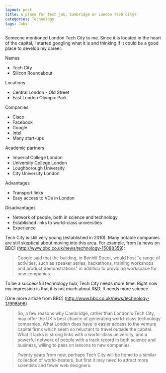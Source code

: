 ```yaml
---
layout: post
title: A place for tech job, Cambridge or London Tech City?
categories: Technology
tags: Jobs
---
```


Someone mentioned London Tech City to me. Since it is located in the heart of the capital, I started googling what it is and thinking if it could be a good place to develop my career.

Names
* Tech City
* Silicon Roundabout

Locations
* Central London - Old Street
* East London Olympic Park

Companies
* Cisco
* Facebook
* Google
* Intel
* Many start-ups

Academic partners
* Imperial College London
* University College London
* Loughborough University
* City University London

Advantages
* Transport links
* Easy access to VCs in London

Disadvantages
* Network of people, both in science and technology
* Established links to world-class universities
* Experience

Tech City is still very young (established in 2010). Many notable companies are still skeptical about moving into this area. For example, from [a news on BBC] (http://www.bbc.co.uk/news/technology-15088359):

> Google said that the building, in Bonhill Street, would host "a range of activities, such as speaker series, hackathons, training workshops and product demonstrations" in addition to providing workspace for new companies.

To be a successful technology hub, Tech City needs more time. Right now my impression is that it is not much about R&D. It needs more science.

[One more article from BBC] (http://www.bbc.co.uk/news/technology-17998596)

> So, a few reasons why Cambridge, rather than London's Tech City, may offer the UK's best chance of generating world-class technology companies. What London does have is easier access to the venture capital firms which seem so reluctant to travel outside the capital. What it lacks is strong links with a world-class university, and a powerful network of people with a track record in both science and business, willing to pass on lessons to new companies.

> Twenty years from now, perhaps Tech City will be home to a similar collection of world-beaters, but first it may need to attract more scientists and fewer web designers.
